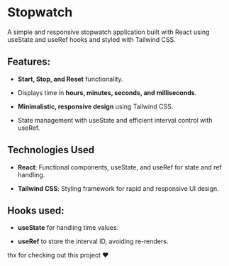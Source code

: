 # Stopwatch

A simple and responsive stopwatch application built with React using useState and useRef hooks and styled with Tailwind CSS.

## Features:

- **Start, Stop, and Reset** functionality.

- Displays time in **hours, minutes, seconds, and milliseconds**.

- **Minimalistic, responsive design** using Tailwind CSS.

- State management with useState and efficient interval control with useRef.

## Technologies Used

- **React**: Functional components, useState, and useRef for state and ref handling.

- **Tailwind CSS**: Styling framework for rapid and responsive UI design.

## Hooks used:

- **useState** for handling time values.

- **useRef** to store the interval ID, avoiding re-renders.

thx for checking out this project ❤️
